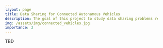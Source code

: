 ```yaml
---
layout: page
title: Data Sharing for Connected Autonamous Vehicles
description: The goal of this project to study data sharing problems related to privacy and safety for Connected Autonamous Vehicles (CAV). 
img: /assets/img/connected_vehicles.jpg
importance: 2
---
```


TBD
